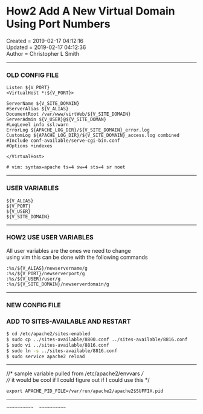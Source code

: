 # How2 Add A New Virtual Domain Using Port Numbers #
Created = 2019-02-17 04:12:16  
Updated = 2019-02-17 04:12:36  
Author = Christopher L Smith  

--------------------------------------------------------------------------------
### OLD CONFIG FILE ###

    Listen ${V_PORT}
    <VirtualHost *:${V_PORT}>
    
    ServerName ${V_SITE_DOMAIN}
    #ServerAlias ${V_ALIAS}
    DocumentRoot /var/www/virtWeb/${V_SITE_DOMAIN}
    ServerAdmin ${V_USER}@${V_SITE_DOMAN}
    #LogLevel info ssl:warn
    ErrorLog ${APACHE_LOG_DIR}/${V_SITE_DOMAIN}_error.log
    CustomLog ${APACHE_LOG_DIR}/${V_SITE_DOMAIN}_access.log combined
    #Include conf-available/serve-cgi-bin.conf
    #Options +indexes
    
    </VirtualHost>
    
    # vim: syntax=apache ts=4 sw=4 sts=4 sr noet
    
--------------------------------------------------------------------------------
### USER VARIABLES ###
    ${V_ALIAS}
    ${V_PORT}
    ${V_USER}
    ${V_SITE_DOMAIN}
    
--------------------------------------------------------------------------------
### HOW2 USE USER VARIABLES ###
All user variables are the ones we need to change  
using vim this can be done with the following commands  

    :%s/${V_ALIAS}/newservername/g
    :%s/${V_PORT}/newserverport/g
    :%s/${V_USER}/user/g
    :%s/${V_SITE_DOMAIN}/newserverdomain/g
    
--------------------------------------------------------------------------------
### NEW CONFIG FILE ###


### ADD TO SITES-AVAILABLE AND RESTART ###
```bash
$ cd /etc/apache2/sites-enabled
$ sudo cp ../sites-available/8800.conf ../sites-available/8816.conf
$ sudo vi ../sites-available/8816.conf
$ sudo ln -s ../sites-available/8816.conf
$ sudo service apache2 reload
```

--------------------------------------------------------------------------------
//* sample variable pulled from /etc/apache2/envvars */  
//* it would be cool if I could figure out if I could use this */  

    export APACHE_PID_FILE=/var/run/apache2/apache2$SUFFIX.pid



--------------------------------------------------------------------------------  
~~~~~~~~~~  
~~~~~~~~~~  ~~~~~~~~~~  
~~~~~~~~~~~~~~~~~~~~~~~~~  
~~~~~~~~~~~~~~~~~~~~~~~~~  ~~~~~~~~~~~~~~~~~~~~~~~~~  
~~~~~~~~~~~~~~~~~~~~~~~~~~~~~~~~~~~~~~~~~~~~~~~~~~~~~~~~~~~~~~~~~~~~~~~~~~~~~~~~
